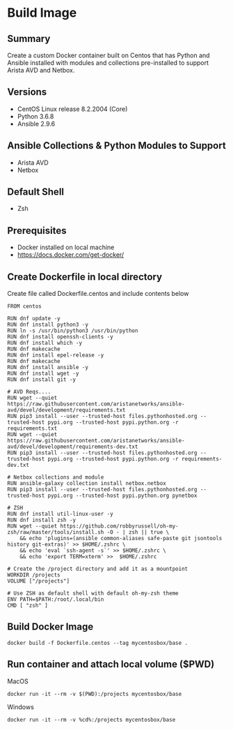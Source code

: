# Build Image

## Summary

Create a custom Docker container built on Centos that has Python and Ansible installed with modules and collections pre-installed to support Arista AVD and Netbox.

## Versions

- CentOS Linux release 8.2.2004 (Core)
- Python 3.6.8
- Ansible 2.9.6

## Ansible Collections & Python Modules to Support

- Arista AVD
- Netbox

## Default Shell

- Zsh

## Prerequisites

- Docker installed on local machine
- https://docs.docker.com/get-docker/


## Create Dockerfile in local directory
Create file called Dockerfile.centos and include contents below

```shell
FROM centos

RUN dnf update -y
RUN dnf install python3 -y
RUN ln -s /usr/bin/python3 /usr/bin/python
RUN dnf install openssh-clients -y
RUN dnf install which -y
RUN dnf makecache
RUN dnf install epel-release -y
RUN dnf makecache
RUN dnf install ansible -y
RUN dnf install wget -y
RUN dnf install git -y

# AVD Reqs....
RUN wget --quiet https://raw.githubusercontent.com/aristanetworks/ansible-avd/devel/development/requirements.txt
RUN pip3 install --user --trusted-host files.pythonhosted.org --trusted-host pypi.org --trusted-host pypi.python.org -r requirements.txt
RUN wget --quiet https://raw.githubusercontent.com/aristanetworks/ansible-avd/devel/development/requirements-dev.txt
RUN pip3 install --user --trusted-host files.pythonhosted.org --trusted-host pypi.org --trusted-host pypi.python.org -r requirements-dev.txt

# Netbox collections and module
RUN ansible-galaxy collection install netbox.netbox
RUN pip3 install --user --trusted-host files.pythonhosted.org --trusted-host pypi.org --trusted-host pypi.python.org pynetbox

# ZSH
RUN dnf install util-linux-user -y
RUN dnf install zsh -y
RUN wget --quiet https://github.com/robbyrussell/oh-my-zsh/raw/master/tools/install.sh -O - | zsh || true \
    && echo 'plugins=(ansible common-aliases safe-paste git jsontools history git-extras)' >> $HOME/.zshrc \
    && echo 'eval `ssh-agent -s`' >> $HOME/.zshrc \
    && echo 'export TERM=xterm' >>  $HOME/.zshrc

# Create the /project directory and add it as a mountpoint
WORKDIR /projects
VOLUME ["/projects"]

# Use ZSH as default shell with default oh-my-zsh theme
ENV PATH=$PATH:/root/.local/bin
CMD [ "zsh" ]
```

## Build Docker Image

```shell
docker build -f Dockerfile.centos --tag mycentosbox/base .
```

## Run container and attach local volume ($PWD)

MacOS

```shell
docker run -it --rm -v $(PWD):/projects mycentosbox/base
```

Windows

```shell
docker run -it --rm -v %cd%:/projects mycentosbox/base
```
